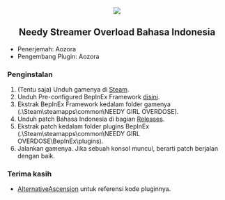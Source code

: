 <div style="text-align: center">
<img src="https://cdn2.steamgriddb.com/logo/bde22d46cf57de6ee56d3b422af44173.png">
<h2 style>Needy Streamer Overload Bahasa Indonesia</h2>
</div>

- Penerjemah: Aozora
- Pengembang Plugin: Aozora

### Penginstalan
1. (Tentu saja) Unduh gamenya di [Steam](https://store.steampowered.com/app/1451940/NEEDY_STREAMER_OVERLOAD/).
2. Unduh Pre-configured BepInEx Framework [disini](https://drive.google.com/file/d/1QNleDMYKVCpZFJRZJJ7i2fvXAARTIlsx/view?usp=sharing).
3. Ekstrak BepInEx Framework kedalam folder gamenya (.\Steam\steamapps\common\NEEDY GIRL OVERDOSE).
4. Unduh patch Bahasa Indonesia di bagian [Releases](https://github.com/Project-Honku/NSOID/releases/latest).
5. Ekstrak patch kedalam folder plugins BepInEx (.\Steam\steamapps\common\NEEDY GIRL OVERDOSE\BepInEx\plugins).
6. Jalankan gamenya. Jika sebuah konsol muncul, berarti patch berjalan dengan baik.

### Terima kasih
- [AlternativeAscension](https://github.com/Indeterminance/AlternativeAscension) untuk referensi kode pluginnya.
